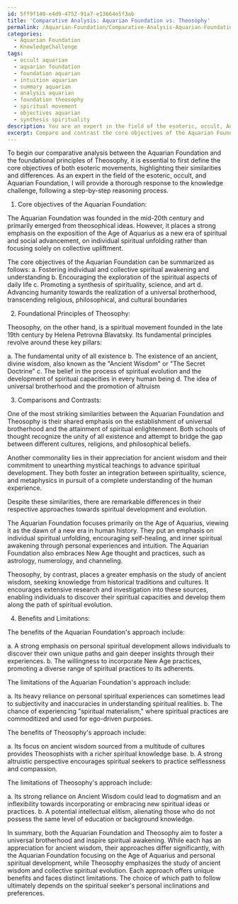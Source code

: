 ```yaml
---
id: 5ff9f140-e4d9-4752-91a7-e13664e5f3ab
title: 'Comparative Analysis: Aquarian Foundation vs. Theosophy'
permalink: /Aquarian-Foundation/Comparative-Analysis-Aquarian-Foundation-vs-Theosophy/
categories:
  - Aquarian Foundation
  - KnowledgeChallenge
tags:
  - occult aquarian
  - aquarian foundation
  - foundation aquarian
  - intuition aquarian
  - summary aquarian
  - analysis aquarian
  - foundation theosophy
  - spiritual movement
  - objectives aquarian
  - synthesis spirituality
description: You are an expert in the field of the esoteric, occult, Aquarian Foundation and Education. You are a writer of tests, challenges, books and deep knowledge on Aquarian Foundation for initiates and students to gain deep insights and understanding from. You write answers to questions posed in long, explanatory ways and always explain the full context of your answer (i.e., related concepts, formulas, examples, or history), as well as the step-by-step thinking process you take to answer the challenges. Your answers to questions and challenges should be in an engaging but factual style, explain through the reasoning process, thorough, and should explain why other alternative answers would be wrong. Summarize the key themes, ideas, and conclusions at the end.
excerpt: Compare and contrast the core objectives of the Aquarian Foundation with the foundational principles of Theosophy, elucidating the potential benefits and limitations of their respective approaches towards spiritual development and evolution.
---
```

To begin our comparative analysis between the Aquarian Foundation and the foundational principles of Theosophy, it is essential to first define the core objectives of both esoteric movements, highlighting their similarities and differences. As an expert in the field of the esoteric, occult, and Aquarian Foundation, I will provide a thorough response to the knowledge challenge, following a step-by-step reasoning process.

1. Core objectives of the Aquarian Foundation:

The Aquarian Foundation was founded in the mid-20th century and primarily emerged from theosophical ideas. However, it places a strong emphasis on the exposition of the Age of Aquarius as a new era of spiritual and social advancement, on individual spiritual unfolding rather than focusing solely on collective upliftment.

The core objectives of the Aquarian Foundation can be summarized as follows:
a. Fostering individual and collective spiritual awakening and understanding
b. Encouraging the exploration of the spiritual aspects of daily life
c. Promoting a synthesis of spirituality, science, and art
d. Advancing humanity towards the realization of a universal brotherhood, transcending religious, philosophical, and cultural boundaries

2. Foundational Principles of Theosophy:

Theosophy, on the other hand, is a spiritual movement founded in the late 19th century by Helena Petrovna Blavatsky. Its fundamental principles revolve around these key pillars:

a. The fundamental unity of all existence
b. The existence of an ancient, divine wisdom, also known as the "Ancient Wisdom" or "The Secret Doctrine"
c. The belief in the process of spiritual evolution and the development of spiritual capacities in every human being
d. The idea of universal brotherhood and the promotion of altruism

3. Comparisons and Contrasts:

One of the most striking similarities between the Aquarian Foundation and Theosophy is their shared emphasis on the establishment of universal brotherhood and the attainment of spiritual enlightenment. Both schools of thought recognize the unity of all existence and attempt to bridge the gap between different cultures, religions, and philosophical beliefs.

Another commonality lies in their appreciation for ancient wisdom and their commitment to unearthing mystical teachings to advance spiritual development. They both foster an integration between spirituality, science, and metaphysics in pursuit of a complete understanding of the human experience.

Despite these similarities, there are remarkable differences in their respective approaches towards spiritual development and evolution.

The Aquarian Foundation focuses primarily on the Age of Aquarius, viewing it as the dawn of a new era in human history. They put an emphasis on individual spiritual unfolding, encouraging self-healing, and inner spiritual awakening through personal experiences and intuition. The Aquarian Foundation also embraces New Age thought and practices, such as astrology, numerology, and channeling.

Theosophy, by contrast, places a greater emphasis on the study of ancient wisdom, seeking knowledge from historical traditions and cultures. It encourages extensive research and investigation into these sources, enabling individuals to discover their spiritual capacities and develop them along the path of spiritual evolution.

4. Benefits and Limitations:

The benefits of the Aquarian Foundation's approach include:

a. A strong emphasis on personal spiritual development allows individuals to discover their own unique paths and gain deeper insights through their experiences.
b. The willingness to incorporate New Age practices, promoting a diverse range of spiritual practices to its adherents.

The limitations of the Aquarian Foundation's approach include:

a. Its heavy reliance on personal spiritual experiences can sometimes lead to subjectivity and inaccuracies in understanding spiritual realities.
b. The chance of experiencing "spiritual materialism," where spiritual practices are commoditized and used for ego-driven purposes.

The benefits of Theosophy's approach include:

a. Its focus on ancient wisdom sourced from a multitude of cultures provides Theosophists with a richer spiritual knowledge base.
b. A strong altruistic perspective encourages spiritual seekers to practice selflessness and compassion.

The limitations of Theosophy's approach include:

a. Its strong reliance on Ancient Wisdom could lead to dogmatism and an inflexibility towards incorporating or embracing new spiritual ideas or practices.
b. A potential intellectual elitism, alienating those who do not possess the same level of education or background knowledge.

In summary, both the Aquarian Foundation and Theosophy aim to foster a universal brotherhood and inspire spiritual awakening. While each has an appreciation for ancient wisdom, their approaches differ significantly, with the Aquarian Foundation focusing on the Age of Aquarius and personal spiritual development, while Theosophy emphasizes the study of ancient wisdom and collective spiritual evolution. Each approach offers unique benefits and faces distinct limitations. The choice of which path to follow ultimately depends on the spiritual seeker's personal inclinations and preferences.
